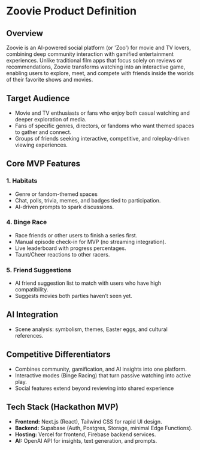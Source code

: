 # Zoovie Product Definition

## Overview

Zoovie is an AI-powered social platform (or 'Zoo') for movie and TV lovers, combining deep community interaction with gamified entertainment experiences. Unlike traditional film apps that focus solely on reviews or recommendations, Zoovie transforms watching into an interactive game, enabling users to explore, meet, and compete with friends inside the worlds of their favorite shows and movies.

## Target Audience

- Movie and TV enthusiasts or fans who enjoy both casual watching and deeper exploration of media.
- Fans of specific genres, directors, or fandoms who want themed spaces to gather and connect.
- Groups of friends seeking interactive, competitive, and roleplay-driven viewing experiences.

## Core MVP Features

### 1. Habitats

- Genre or fandom-themed spaces
- Chat, polls, trivia, memes, and badges tied to participation.
- AI-driven prompts to spark discussions.

### 4. Binge Race

- Race friends or other users to finish a series first.
- Manual episode check-in for MVP (no streaming integration).
- Live leaderboard with progress percentages.
- Taunt/Cheer reactions to other racers.

### 5. Friend Suggestions

- AI friend suggestion list to match with users who have high compatibility.
- Suggests movies both parties haven’t seen yet.

## AI Integration

- Scene analysis: symbolism, themes, Easter eggs, and cultural references.

## Competitive Differentiators

- Combines community, gamification, and AI insights into one platform.
- Interactive modes (Binge Racing) that turn passive watching into active play.
- Social features extend beyond reviewing into shared experience

## Tech Stack (Hackathon MVP)

- **Frontend:** Next.js (React), Tailwind CSS for rapid UI design.
- **Backend:** Supabase (Auth, Postgres, Storage, minimal Edge Functions).
- **Hosting:** Vercel for frontend, Firebase backend services.
- **AI:** OpenAI API for insights, text generation, and prompts.
